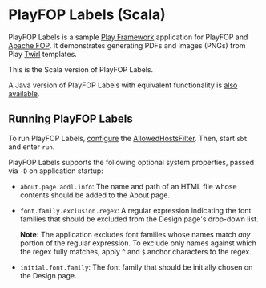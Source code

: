PlayFOP Labels (Scala)
======================

PlayFOP Labels is a sample [Play Framework](https://www.playframework.com/) application for PlayFOP and [Apache FOP](https://xmlgraphics.apache.org/fop/).
It demonstrates generating PDFs and images (PNGs) from Play [Twirl](https://www.playframework.com/documentation/2.6.x/ScalaTemplates) templates.

This is the Scala version of PlayFOP Labels.

A Java version of PlayFOP Labels with equivalent functionality is [also available](../sample-java).

Running PlayFOP Labels
----------------------

To run PlayFOP Labels, [configure](https://www.playframework.com/documentation/2.6.x/AllowedHostsFilter#Configuring-allowed-hosts) the [AllowedHostsFilter](https://www.playframework.com/documentation/2.6.x/AllowedHostsFilter).
Then, start `sbt` and enter `run`.

PlayFOP Labels supports the following optional system properties, passed via `-D` on application startup:

* `about.page.addl.info`: The name and path of an HTML file whose contents should be added to the About page.
* `font.family.exclusion.regex`: A regular expression indicating the font families that should be excluded from the Design page's drop-down list.

  **Note:** The application excludes font families whose names match _any_ portion of the regular expression. To exclude only names against which the regex fully matches, apply `^` and `$` anchor characters to the regex.
* `initial.font.family`: The font family that should be initially chosen on the Design page.
